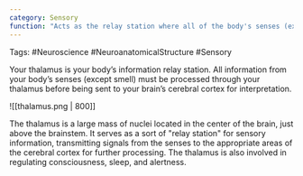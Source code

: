 ```yaml
---
category: Sensory
function: "Acts as the relay station where all of the body's senses (except for smell) must be processed through before being sent to the cerebral cortex."
---
```


Tags: #Neuroscience #NeuroanatomicalStructure #Sensory

Your thalamus is your body’s information relay station. All information from your body’s senses (except smell) must be processed through your thalamus before being sent to your brain’s cerebral cortex for interpretation.

![[thalamus.png | 800]]

The thalamus is a large mass of nuclei located in the center of the brain, just above the brainstem. It serves as a sort of "relay station" for sensory information, transmitting signals from the senses to the appropriate areas of the cerebral cortex for further processing. The thalamus is also involved in regulating consciousness, sleep, and alertness.